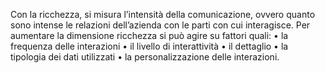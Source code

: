 Con la ricchezza, si misura l’intensità della comunicazione, ovvero quanto sono intense le relazioni dell’azienda con le parti con cui interagisce. 
Per aumentare la dimensione ricchezza si può agire su fattori quali:
	• la frequenza delle interazioni
	• il livello di interattività
	• il dettaglio
	• la tipologia dei dati utilizzati 
	• la personalizzazione delle interazioni.